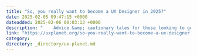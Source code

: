 ```yaml
---
title: "So, you really want to become a UX Designer in 2025?"
date: 2025-02-05 09:47:15 +0000
dateadded: 2025-02-06 00:03:13 +0000
description: "    Advice &amp; cautionary tales for those looking to get into design  Continue reading on UX Planet »  "
link: "https://uxplanet.org/so-you-really-want-to-become-a-ux-designer-in-2025-2260aec98ba3?source=rss----819cc2aaeee0---4"
category:
directory: _directory/ux-planet.md
---
```

